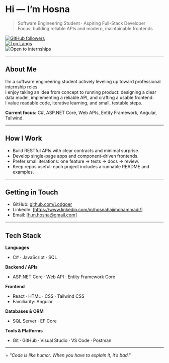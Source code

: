 # Hi — I’m Hosna 

> Software Engineering Student · Aspiring Full-Stack Developer  
> Focus: building reliable APIs and modern, maintainable frontends

[![GitHub followers](https://img.shields.io/github/followers/Lodgoer?label=follow&style=social)](https://github.com/Lodgoer)  
[![Top Langs](https://github-readme-stats.vercel.app/api/top-langs/?username=Lodgoer&layout=compact)](https://github.com/anuraghazra/github-readme-stats)  
![Open to internships](https://img.shields.io/badge/open%20to-internships-blueviolet)

---

## About Me
I’m a software engineering student actively leveling up toward professional internship roles.  
I enjoy taking an idea from concept to running product: designing a clear data model, implementing a reliable API, and crafting a usable frontend.  
I value readable code, iterative learning, and small, testable steps.  

**Current focus:** C#, ASP.NET Core, Web APIs, Entity Framework, Angular, Tailwind.

---

## How I Work
- Build RESTful APIs with clear contracts and minimal surprise.  
- Develop single-page apps and component-driven frontends.  
- Prefer small iterations: one feature → tests → docs → review.  
- Keep repos useful: each project includes a runnable README and examples.  

---

## Getting in Touch
- GitHub: [github.com/Lodgoer](https://github.com/Lodgoer)  
- LinkedIn: [https://www.linkedin.com/in/hosnahajimohammadi/]  
- Email: [h.m.hosna@gmail.com]  

---

## Tech Stack

**Languages**  
- C# · JavaScript · SQL  

**Backend / APIs**  
- ASP.NET Core · Web API · Entity Framework Core  

**Frontend**  
- React · HTML · CSS · Tailwind CSS  
- Familiarity: Angular  

**Databases & ORM**  
- SQL Server · EF Core  

**Tools & Platforms**  
- Git · GitHub · Visual Studio · VS Code · Postman  

---

⭐️ *"Code is like humor. When you have to explain it, it’s bad."*
